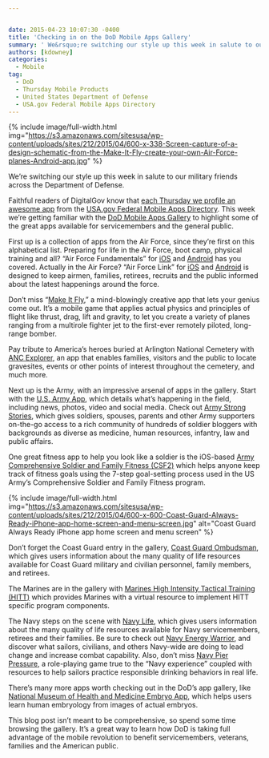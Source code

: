 ```yaml
---


date: 2015-04-23 10:07:30 -0400
title: 'Checking in on the DoD Mobile Apps Gallery'
summary: ' We&rsquo;re switching our style up this week in salute to our military friends across the Department of Defense. Faithful readers of DigitalGov know that each Thursday we profile an awesome app from the USA.gov'
authors: [kdowney]
categories:
  - Mobile
tag:
  - DoD
  - Thursday Mobile Products
  - United States Department of Defense
  - USA.gov Federal Mobile Apps Directory
---
```



{% include image/full-width.html img="https://s3.amazonaws.com/sitesusa/wp-content/uploads/sites/212/2015/04/600-x-338-Screen-capture-of-a-design-schematic-from-the-Make-It-Fly-create-your-own-Air-Force-planes-Android-app.jpg" %}

We’re switching our style up this week in salute to our military friends across the Department of Defense.

Faithful readers of DigitalGov know that [each Thursday we profile an awesome app](https://www.WHATEVER/tag/thursday-mobile-products/) from the [USA.gov Federal Mobile Apps Directory](http://www.usa.gov/mobileapps.shtml). This week we’re getting familiar with the [DoD Mobile Apps Gallery](http://www.defense.gov/developer/appsgallery.aspx) to highlight some of the great apps available for servicemembers and the general public.

First up is a collection of apps from the Air Force, since they’re first on this alphabetical list. Preparing for life in the Air Force, boot camp, physical training and all? “Air Force Fundamentals” for [iOS](https://itunes.apple.com/us/app/us-air-force-airman-fundamentals/id440526037?mt=8) and [Android](https://play.google.com/store/apps/details?id=com.gdit.AETC&hl=en) has you covered. Actually in the Air Force? “Air Force Link” for [iOS](https://itunes.apple.com/us/app/af-link/id549784285?mt=8&ls=1) and [Android](https://play.google.com/store/apps/details?id=com.doapps.android.mln.MLN_3bdee24abe453bc4de4ccd4d104648eb&feature=search_result#?t=W251bGwsMSwyLDEsImNvbS5kb2FwcHMuYW5kcm9pZC5tbG4uTUxOXzNiZGVlMjRhYmU0NTNiYzRkZTRjY2Q0ZDEwNDY0OGViIl0.) is designed to keep airmen, families, retirees, recruits and the public informed about the latest happenings around the force.

Don’t miss “[Make It Fly](http://www.airforce.com/makeitfly/support/),” a mind-blowingly creative app that lets your genius come out. It’s a mobile game that applies actual physics and principles of flight like thrust, drag, lift and gravity, to let you create a variety of planes ranging from a multirole fighter jet to the first-ever remotely piloted, long-range bomber.

Pay tribute to America’s heroes buried at Arlington National Cemetery with [ANC Explorer](http://www.arlingtoncemetery.mil/Explore-the-Cemetery/Find-a-Grave), an app that enables families, visitors and the public to locate gravesites, events or other points of interest throughout the cemetery, and much more.

Next up is the Army, with an impressive arsenal of apps in the gallery. Start with the [U.S. Army App](http://www.army.mil/mobile/), which details what’s happening in the field, including news, photos, video and social media. Check out [Army Strong Stories](http://www.army.mil/mobile/strongstories.html), which gives soldiers, spouses, parents and other Army supporters on-the-go access to a rich community of hundreds of soldier bloggers with backgrounds as diverse as medicine, human resources, infantry, law and public affairs.

One great fitness app to help you look like a soldier is the iOS-based [Army Comprehensive Soldier and Family Fitness (CSF2)](http://csf2.army.mil/downloads-apps.html) which helps anyone keep track of fitness goals using the 7-step goal-setting process used in the US Army&#8217;s Comprehensive Soldier and Family Fitness program.


{% include image/full-width.html img="https://s3.amazonaws.com/sitesusa/wp-content/uploads/sites/212/2015/04/600-x-600-Coast-Guard-Always-Ready-iPhone-app-home-screen-and-menu-screen.jpg" alt="Coast Guard Always Ready iPhone app home screen and menu screen" %}

Don’t forget the Coast Guard entry in the gallery, [Coast Guard Ombudsman](http://www.uscg.mil/worklife/ombudsman_app.asp), which gives users information about the many quality of life resources available for Coast Guard military and civilian personnel, family members, and retirees.

The Marines are in the gallery with [Marines High Intensity Tactical Training (HITT)](http://www.marines.mil/News/Messages/MessagesDisplay/tabid/13286/Article/161514/semper-fit-mrs-announces-availability-of-the-high-intensity-tactical-training-h.aspx) which provides Marines with a virtual resource to implement HITT specific program components.

The Navy steps on the scene with [Navy Life](http://www.navy.mil/submit/display.asp?story_id=62440), which gives users information about the many quality of life resources available for Navy servicemembers, retirees and their families. Be sure to check out [Navy Energy Warrior](http://greenfleet.dodlive.mil/energy/energywarrior/), and discover what sailors, civilians, and others Navy-wide are doing to lead change and increase combat capability. Also, don’t miss [Navy Pier Pressure](http://www.navy.mil/submit/display.asp?story_id=79518), a role-playing game true to the “Navy experience” coupled with resources to help sailors practice responsible drinking behaviors in real life.

There’s many more apps worth checking out in the DoD’s app gallery, like [National Museum of Health and Medicine Embryo App](http://www.medicalmuseum.mil/index.cfm?p=media.news.article.embryo_app_debuts), which helps users learn human embryology from images of actual embryos.

This blog post isn’t meant to be comprehensive, so spend some time browsing the gallery. It&#8217;s a great way to learn how DoD is taking full advantage of the mobile revolution to benefit servicemembers, veterans, families and the American public.